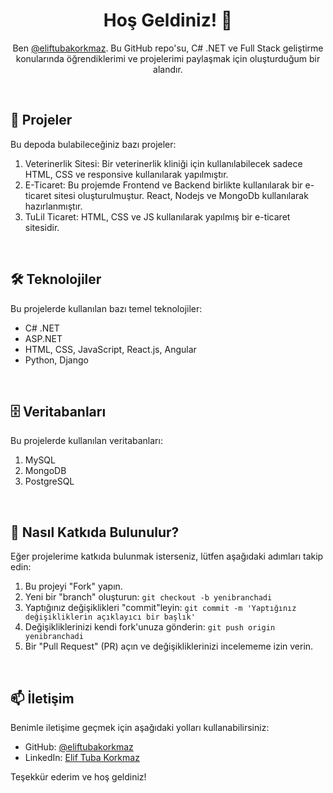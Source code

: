 
<h1 align="center">Hoş Geldiniz! 👋</h1>

<p align="center">
  Ben <a href="https://github.com/eliftubakorkmaz">@eliftubakorkmaz</a>. Bu GitHub repo'su, C# .NET ve Full Stack geliştirme konularında öğrendiklerimi ve projelerimi paylaşmak için oluşturduğum bir alandır.
</p>

<br>

## 🚀 Projeler

Bu depoda bulabileceğiniz bazı projeler:

1. Veterinerlik Sitesi: Bir veterinerlik kliniği için kullanılabilecek sadece HTML, CSS ve responsive kullanılarak yapılmıştır.
2. E-Ticaret: Bu projemde Frontend ve Backend birlikte kullanılarak bir e-ticaret sitesi oluşturulmuştur. React, Nodejs ve MongoDb kullanılarak hazırlanmıştır.
3. TuLil Ticaret: HTML, CSS ve JS kullanılarak yapılmış bir e-ticaret sitesidir.

<br>

## 🛠️ Teknolojiler

Bu projelerde kullanılan bazı temel teknolojiler:

- C# .NET
- ASP.NET
- HTML, CSS, JavaScript, React.js, Angular
- Python, Django
  
<br>

## 🗄️ Veritabanları

Bu projelerde kullanılan veritabanları:

1. MySQL
2. MongoDB
3. PostgreSQL

<br>

## 🤝 Nasıl Katkıda Bulunulur?

Eğer projelerime katkıda bulunmak isterseniz, lütfen aşağıdaki adımları takip edin:

1. Bu projeyi "Fork" yapın.
2. Yeni bir "branch" oluşturun: `git checkout -b yenibranchadi`
3. Yaptığınız değişiklikleri "commit"leyin: `git commit -m 'Yaptığınız değişikliklerin açıklayıcı bir başlık'`
4. Değişikliklerinizi kendi fork'unuza gönderin: `git push origin yenibranchadi`
5. Bir "Pull Request" (PR) açın ve değişikliklerinizi incelememe izin verin.

<br>

## 📫 İletişim

Benimle iletişime geçmek için aşağıdaki yolları kullanabilirsiniz:

- GitHub: <a href="https://github.com/eliftubakorkmaz">@eliftubakorkmaz</a>
- LinkedIn: <a href="https://www.linkedin.com/in/eliftubakorkmaz/">Elif Tuba Korkmaz</a>

Teşekkür ederim ve hoş geldiniz!
